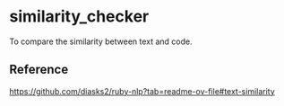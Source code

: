 # similarity_checker
To compare the similarity between text and code.

## Reference
https://github.com/diasks2/ruby-nlp?tab=readme-ov-file#text-similarity